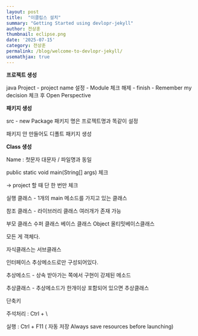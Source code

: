 ```yaml
---
layout: post
title:  "이클립스 설치"
summary: "Getting Started using devlopr-jekyll"
author: 전상훈
thumbnail: eclipse.png
date: '2025-07-15'
category: 전상훈
permalink: /blog/welcome-to-devlopr-jekyll/
usemathjax: true
---
```



**프로젝트 생성**

java Project - project name 설정 - Module 체크 해제 - finish - Remember my decision 체크 후 Open Perspective

**패키지 생성**

src - new Package 패키지 명은 프로젝트명과 똑같이 설정

패키지 안 만들어도 디폴트 패키지 생성

**Class 생성**

Name : 첫문자 대문자 / 파일명과 동일

public static void main(String[] args) 체크

→ project 할 때 단 한 번만 체크

실행 클래스 - 1개의 main 메소드를 가지고 있는 클래스

참조 클래스 - 라이브러리 클래스 여러개가 존재 가능

부모 클래스 수퍼 클래스 베이스 클래스 Object 올티밋베이스클래스

모든 게 객체다.

자식클래스는 서브클래스

인터페이스 추상메소드로만 구성되어있다.

추상메소드 - 상속 받아가는 쪽에서 구현이 강제된 메소드

추상클래스 - 추상메소드가 한개이상 포함되어 있으면 추상클래스

단축키

주석처리 : Ctrl + \

실행 : Ctrl + F11 ( 자동 저장 Always save resources before launching)


